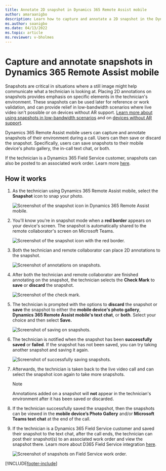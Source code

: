 ```yaml
---
title: Annotate 2D snapshot in Dynamics 365 Remote Assist mobile
author: amaraanigbo
description: Learn how to capture and annotate a 2D snapshot in the Dynamics 365 Remote Assist mobile app. 
ms.author: soanigbo
ms.date: 04/13/2022
ms.topic: article
ms.reviewer: v-bholmes
---
```


# Capture and annotate snapshots in Dynamics 365 Remote Assist mobile 

Snapshots are critical in situations where a still image might help communicate what a technician is looking at. Placing 2D annotations on snapshots provides emphasis on specific elements in the technician's environment. These snapshots can be used later for reference or work validation, and can provide relief in low-bandwidth scenarios where live video isn't possible or on devices without AR support. [Learn more about using snapshots in low-bandwidth scenarios](./poor-network-connectivity.md) and on [devices without AR support](./calls-using-devices-without-ar.md). 

Dynamics 365 Remote Assist mobile users can capture and annotate snapshots of their environment during a call. Users can then save or discard the snapshot. Specifically, users can save snapshots to their mobile device's photo gallery, the in-call text chat, or both.

If the technician is a Dynamics 365 Field Service customer, snapshots can also be posted to an associated work order. Learn more [here](./fs-integration.md).

## How it works

1. As the technician using Dynamics 365 Remote Assist mobile, select the **Snapshot** icon to snap your photo. 

    ![Screenshot of the snapshot icon in Dynamics 365 Remote Assist mobile.](./media/snapshot1.png "Snapshot Icon")

2. You'll know you're in snapshot mode when a **red border** appears on your device's screen. The snapshot is automatically shared to the remote collaborator's screen on Microsoft Teams.

    ![Screenshot of the snapshot icon with the red border.](./media/snapshot2.png "Red Border")

3. Both the technician and remote collaborator can place 2D annotations to the snapshot. 

    ![Screenshot of annotations on snapshots.](./media/snapshot4.png "Annotate snapshot")

4.	After both the technician and remote collaborator are finished annotating on the snapshot, the technician selects the **Check Mark** to **save** or **discard** the snapshot.  

    ![Screenshot of the check mark.](./media/snapshot4.png "Check Mark")

5.	The technician is prompted with the options to **discard** the snapshot or **save** the snapshot to either the **mobile device's photo gallery**, **Dynamics 365 Remote Assist mobile's text chat**, or **both**. Select your choice and then select **Save.**

    ![Screenshot of saving on snapshots.](./media/snapshot6a.png "Save snapshot")

6. The technician is notified when the snapshot has been **successfully saved** or **failed**. If the snapshot has not been saved, you can try taking another snapshot and saving it again. 

    ![Screenshot of successfully saving snapshots.](./media/snapshot7a.png "Saving snapshot success")

7. Afterwards, the technician is taken back to the live video call and can select the snapshot icon again to take more snapshots. 
   
    >[!NOTE] 
    > Annotations added on a snapshot will **not** appear in the technician's environment after it has been saved or discarded. 

8. If the technician successfully saved the snapshot, then the snapshots can be viewed in the **mobile device’s Photo Gallery** and/or **Microsoft Teams text chat** at the end of the call. 

9. If the technician is a Dynamics 365 Field Service customer and saved their snapshot to the text chat, after the call ends, the technician can post their snapshot(s) to an associated work order and view the snapshot there. Learn more about D365 Field Service integration [here](./fs-integration.md).

    ![Screenshot of snapshots on Field Service work order.](./media/12.png "Field Service")


[!INCLUDE[footer-include](../../includes/footer-banner.md)]
